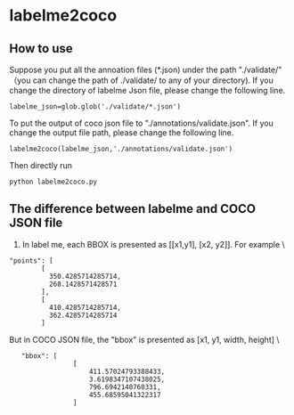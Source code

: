 # labelme2coco
How to use
-------------------------------------------------
Suppose you put all the annoation files (\*.json) under the path "./validate/" （you can change the path of ./validate/ to any of your directory). If you change the directory of labelme Json file, please change the following line.
```
labelme_json=glob.glob('./validate/*.json')
```

To put the output of coco json file to "./annotations/validate.json". If you change the output file path, please change the following line. 
```
labelme2coco(labelme_json,'./annotations/validate.json')
```
Then directly run 
```
python labelme2coco.py
```

The difference between labelme and COCO JSON file
-------------------------------------------------
1. In label me, each BBOX is presented as [[x1,y1], [x2, y2]]. For example \
```
"points": [
        [
          350.4285714285714,
          268.1428571428571
        ],
        [
          410.4285714285714,
          362.4285714285714
        ]
```
   But in COCO JSON file, the "bbox" is presented as [x1, y1, width, height] \
```
   "bbox": [
                [
                    411.57024793388433,
                    3.6198347107438025,
                    796.6942148760331,
                    455.68595041322317
                ]
```
